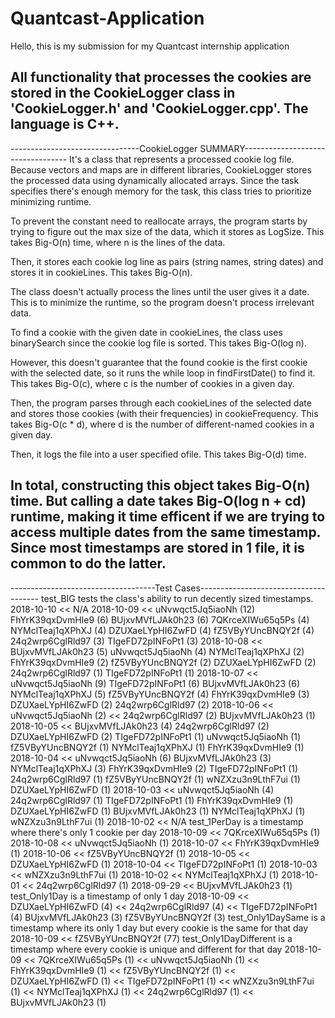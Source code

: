 # Quantcast-Application

Hello, this is my submission for my Quantcast internship application

All functionality that processes the cookies are stored in the CookieLogger class in
'CookieLogger.h' and 'CookieLogger.cpp'. The language is C++.
--------------------------------------------------------------------------------------
--------------------------------CookieLogger SUMMARY----------------------------------
It's a class that represents a processed cookie log file. Because vectors and maps are
in different libraries, CookieLogger stores the processed data using dynamically
allocated arrays. Since the task specifies there's enough memory for the task, this
class tries to prioritize minimizing runtime.

To prevent the constant need to reallocate arrays, the program starts by trying to
figure out the max size of the data, which it stores as LogSize. This takes Big-O(n)
time, where n is the lines of the data.

Then, it stores each cookie log line as pairs (string names, string dates) and stores
it in cookieLines. This takes Big-O(n).

The class doesn't actually process the lines until the user gives it a date. This is
to minimize the runtime, so the program doesn't process irrelevant data.

To find a cookie with the given date in cookieLines, the class uses binarySearch
since the cookie log file is sorted. This takes Big-O(log n).

However, this doesn't guarantee that the found cookie is the first cookie with the
selected date, so it runs the while loop in findFirstDate() to find it. This takes
Big-O(c), where c is the number of cookies in a given day.

Then, the program parses through each cookieLines of the selected date and stores
those cookies (with their frequencies) in cookieFrequency. This takes Big-O(c * d),
where d is the number of different-named cookies in a given day.

Then, it logs the file into a user specified ofile. This takes Big-O(d) time.

In total, constructing this object takes Big-O(n) time. But calling a date takes
Big-O(log n + cd) runtime, making it time efficent if we are trying to access
multiple dates from the same timestamp. Since most timestamps are stored in 1 file,
it is common to do the latter.
------------------------------------------------------------------------------------
------------------------------------Test Cases--------------------------------------
test_BIG tests the class's ability to run decently sized timestamps.
    2018-10-10 << N/A
    2018-10-09 << uNvwqct5Jq5iaoNh (12)
                    FhYrK39qxDvmHIe9 (6)
                    BUjxvMVfLJAk0h23 (6)
                    7QKrceXIWu65q5Ps (4)
                    NYMclTeaj1qXPhXJ (4)
                    DZUXaeLYpHI6ZwFD (4)
                    fZ5VByYUncBNQY2f (4)
                    24q2wrp6CglRld97 (3)
                    TIgeFD72pINFoPt1 (3)
    2018-10-08 << BUjxvMVfLJAk0h23 (5)
                    uNvwqct5Jq5iaoNh (4)
                    NYMclTeaj1qXPhXJ (2)
                    FhYrK39qxDvmHIe9 (2)
                    fZ5VByYUncBNQY2f (2)
                    DZUXaeLYpHI6ZwFD (2)
                    24q2wrp6CglRld97 (1)
                    TIgeFD72pINFoPt1 (1)
    2018-10-07 << uNvwqct5Jq5iaoNh (9)
                    TIgeFD72pINFoPt1 (6)
                    BUjxvMVfLJAk0h23 (6)
                    NYMclTeaj1qXPhXJ (5)
                    fZ5VByYUncBNQY2f (4)
                    FhYrK39qxDvmHIe9 (3)
                    DZUXaeLYpHI6ZwFD (2)
                    24q2wrp6CglRld97 (2)
    2018-10-06 << uNvwqct5Jq5iaoNh (2)
               << 24q2wrp6CglRld97 (2)
                    BUjxvMVfLJAk0h23 (1)
    2018-10-05 << BUjxvMVfLJAk0h23 (4)
                    24q2wrp6CglRld97 (2)
                    DZUXaeLYpHI6ZwFD (2)
                    TIgeFD72pINFoPt1 (1)
                    uNvwqct5Jq5iaoNh (1)
                    fZ5VByYUncBNQY2f (1)
                    NYMclTeaj1qXPhXJ (1)
                    FhYrK39qxDvmHIe9 (1)
    2018-10-04 << uNvwqct5Jq5iaoNh (6)
                    BUjxvMVfLJAk0h23 (3)
                    NYMclTeaj1qXPhXJ (3)
                    FhYrK39qxDvmHIe9 (2)
                    TIgeFD72pINFoPt1 (1)
                    24q2wrp6CglRld97 (1)
                    fZ5VByYUncBNQY2f (1)
                    wNZXzu3n9LthF7ui (1)
                    DZUXaeLYpHI6ZwFD (1)
    2018-10-03 << uNvwqct5Jq5iaoNh (4)
                    24q2wrp6CglRld97 (1)
                    TIgeFD72pINFoPt1 (1)
                    FhYrK39qxDvmHIe9 (1)
                    DZUXaeLYpHI6ZwFD (1)
                    BUjxvMVfLJAk0h23 (1)
                    NYMclTeaj1qXPhXJ (1)
                    wNZXzu3n9LthF7ui (1)
    2018-10-02 << N/A
test_1PerDay is a timestamp where there's only 1 cookie per day
    2018-10-09 << 7QKrceXIWu65q5Ps (1)
    2018-10-08 << uNvwqct5Jq5iaoNh (1)
    2018-10-07 << FhYrK39qxDvmHIe9 (1)
    2018-10-06 << fZ5VByYUncBNQY2f (1)
    2018-10-05 << DZUXaeLYpHI6ZwFD (1)
    2018-10-04 << TIgeFD72pINFoPt1 (1)
    2018-10-03 << wNZXzu3n9LthF7ui (1)
    2018-10-02 << NYMclTeaj1qXPhXJ (1)
    2018-10-01 << 24q2wrp6CglRld97 (1)
    2018-09-29 << BUjxvMVfLJAk0h23 (1)
test_Only1Day is a timestamp of only 1 day
    2018-10-09 << DZUXaeLYpHI6ZwFD (4)
               << 24q2wrp6CglRld97 (4)
               << TIgeFD72pINFoPt1 (4)
                    BUjxvMVfLJAk0h23 (3)
                    fZ5VByYUncBNQY2f (3)
test_Only1DaySame is a timestamp where its only 1 day but every cookie is the same for that day
    2018-10-09 << fZ5VByYUncBNQY2f (77)
test_Only1DayDifferent is a timestamp where every cookie is unique and different for that day
    2018-10-09 << 7QKrceXIWu65q5Ps (1)
               << uNvwqct5Jq5iaoNh (1)
               << FhYrK39qxDvmHIe9 (1)
               << fZ5VByYUncBNQY2f (1)
               << DZUXaeLYpHI6ZwFD (1)
               << TIgeFD72pINFoPt1 (1)
               << wNZXzu3n9LthF7ui (1)
               << NYMclTeaj1qXPhXJ (1)
               << 24q2wrp6CglRld97 (1)
               << BUjxvMVfLJAk0h23 (1)
